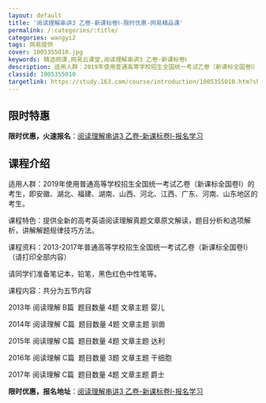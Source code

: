 ```yaml
---
layout: default
title: '阅读理解串讲3 乙卷-新课标卷Ⅰ-限时优惠-网易精品课'
permalink: /:categories/:title/
categories: wangyi2
tags: 网易提供
cover: 1005355010.jpg
keywords: 精选网课,网易云课堂,阅读理解串讲3 乙卷-新课标卷Ⅰ
description: 适用人群：2019年使用普通高等学校招生全国统一考试乙卷（新课标全国卷Ⅰ）的考生，即安徽、湖北、福建、湖南、山西、河北、
classid: 1005355010
targetlink: https://study.163.com/course/introduction/1005355010.htm?share=1&shareId=1025206652&utm_campaign=share&utm_medium=iphoneShare&utm_source=&utm_u=1025206652
---
```


## 限时特惠

**限时优惠，火速报名**：[阅读理解串讲3 乙卷-新课标卷Ⅰ-报名学习](https://study.163.com/course/introduction/1005355010.htm?share=1&shareId=1025206652&utm_campaign=share&utm_medium=iphoneShare&utm_source=&utm_u=1025206652)

## 课程介绍

适用人群：2019年使用普通高等学校招生全国统一考试乙卷（新课标全国卷Ⅰ）的考生，即安徽、湖北、福建、湖南、山西、河北、江西、广东、河南、山东地区的考生。

课程特色：提供全新的高考英语阅读理解真题文章原文解读，题目分析和选项解析，讲解解题规律技巧方法。

课程资料：2013-2017年普通高等学校招生全国统一考试乙卷（新课标全国卷Ⅰ）（请打印全部内容）    

请同学们准备笔记本，铅笔，黑色红色中性笔等。

课程内容：共分为五节内容              

2013年 阅读理解 B篇  题目数量 4题 文章主题 婴儿   

2014年 阅读理解 C篇  题目数量 4题 文章主题 驯兽  

2015年 阅读理解 C篇  题目数量 4题 文章主题 达利   

2016年 阅读理解 C篇  题目数量 3题 文章主题 干细胞   

2017年 阅读理解 C篇  题目数量 4题 文章主题 爵士

**限时优惠，报名地址**：[阅读理解串讲3 乙卷-新课标卷Ⅰ-报名学习](https://study.163.com/course/introduction/1005355010.htm?share=1&shareId=1025206652&utm_campaign=share&utm_medium=iphoneShare&utm_source=&utm_u=1025206652)


